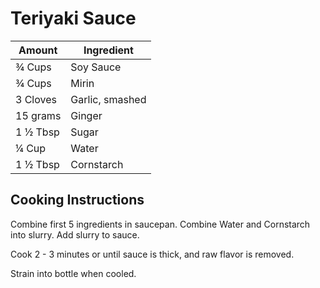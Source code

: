 # Teriyaki Sauce

|Amount|Ingredient|
|----|----|
¾ Cups | Soy Sauce
¾ Cups | Mirin
3 Cloves | Garlic, smashed
15 grams | Ginger
1 ½ Tbsp | Sugar
¼ Cup | Water
1 ½ Tbsp | Cornstarch


## Cooking Instructions

Combine first 5 ingredients in saucepan.
Combine Water and Cornstarch into slurry.
Add slurry to sauce.

Cook 2 - 3 minutes or until sauce is thick, and raw flavor is removed.

Strain into bottle when cooled.
